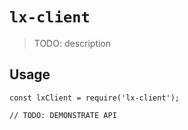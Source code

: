 # `lx-client`

> TODO: description

## Usage

```
const lxClient = require('lx-client');

// TODO: DEMONSTRATE API
```
